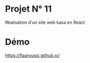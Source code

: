 # Projet N° 11  
 Réalisation d'un site web kasa en React
# Démo
<a href="https://flaaroussi.github.io/">https://flaaroussi.github.io/</a>